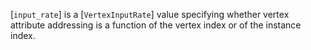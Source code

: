 [`input_rate`] is a [`VertexInputRate`] value specifying whether
vertex attribute addressing is a function of the vertex index or of the
instance index.